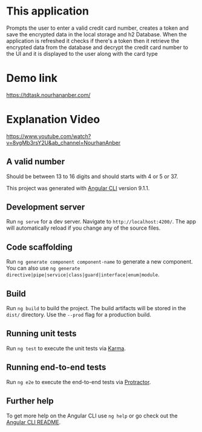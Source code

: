 # This application  
Prompts the user to enter a valid credit card number, creates a token and save the encrypted data in the local storage and h2 Database. When the application is refreshed it checks if there's a token then it retrieve the encrypted data from the database and decrypt the credit card number to the UI and it is displayed to the user along with the card type

# Demo link
https://tdtask.nourhananber.com/

# Explanation Video 
https://www.youtube.com/watch?v=8vgMb3rsY2U&ab_channel=NourhanAnber

## A valid number 
Should be between 13 to 16 digits and should starts with 4 or 5 or 37.

This project was generated with [Angular CLI](https://github.com/angular/angular-cli) version 9.1.1.

## Development server

Run `ng serve` for a dev server. Navigate to `http://localhost:4200/`. The app will automatically reload if you change any of the source files.

## Code scaffolding

Run `ng generate component component-name` to generate a new component. You can also use `ng generate directive|pipe|service|class|guard|interface|enum|module`.

## Build

Run `ng build` to build the project. The build artifacts will be stored in the `dist/` directory. Use the `--prod` flag for a production build.

## Running unit tests

Run `ng test` to execute the unit tests via [Karma](https://karma-runner.github.io).

## Running end-to-end tests

Run `ng e2e` to execute the end-to-end tests via [Protractor](http://www.protractortest.org/).

## Further help

To get more help on the Angular CLI use `ng help` or go check out the [Angular CLI README](https://github.com/angular/angular-cli/blob/master/README.md).
